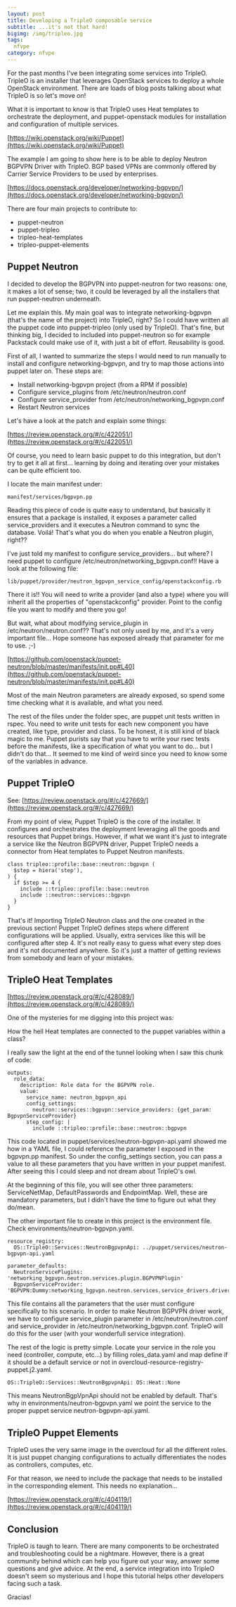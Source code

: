 ```yaml
---
layout: post
title: Developing a TripleO composable service
subtitle: ...it's not that hard!
bigimg: /img/tripleo.jpg
tags:
  nfvpe
category: nfvpe
---
```


For the past months I've been integrating some services into TripleO. TripleO is an installer that leverages OpenStack services to deploy a whole OpenStack environment. There are loads of blog posts talking about what TripleO is so let's move on!

What it is important to know is that TripleO uses Heat templates to orchestrate the deployment, and puppet-openstack modules for installation and configuration of multiple services.

[https://wiki.openstack.org/wiki/Puppet](https://wiki.openstack.org/wiki/Puppet)

The example I am going to show here is to be able to deploy Neutron BGPVPN Driver with TripleO. BGP based VPNs are commonly offered by Carrier Service Providers to be used by enterprises.

[https://docs.openstack.org/developer/networking-bgpvpn/](https://docs.openstack.org/developer/networking-bgpvpn/)

There are four main projects to contribute to:

* puppet-neutron
* puppet-tripleo
* tripleo-heat-templates
* tripleo-puppet-elements

## Puppet Neutron

I decided to develop the BGPVPN into puppet-neutron for two reasons: one, it makes a lot of sense; two, it could be leveraged by all the installers that run puppet-neutron underneath.

Let me explain this. My main goal was to integrate networking-bgpvpn (that's the name of the project) into TripleO, right? So I could have written all the puppet code into puppet-tripleo (only used by TripleO). That's fine, but thinking big, I decided to included into puppet-neutron so for example Packstack could make use of it, with just a bit of effort. Reusability is good.

First of all, I wanted to summarize the steps I would need to run manually to install and configure networking-bgpvpn, and try to map those actions into puppet later on. These steps are:

* Install networking-bgpvpn project (from a RPM if possible)
* Configure service_plugins from /etc/neutron/neutron.conf
* Configure service_provider from /etc/neutron/networking_bgpvpn.conf
* Restart Neutron services


Let's have a look at the patch and explain some things:

[https://review.openstack.org/#/c/422051/](https://review.openstack.org/#/c/422051/)

Of course, you need to learn basic puppet to do this integration, but don't try to get it all at first... learning by doing and iterating over your mistakes can be quite efficient too.

I locate the main manifest under:

~~~
manifest/services/bgpvpn.pp
~~~

Reading this piece of code is quite easy to understand, but basically it ensures that a package is installed, it exposes a parameter called service_providers and it executes a Neutron command to sync the database. Voilá! That's what you do when you enable a Neutron plugin, right??

I've just told my manifest to configure service_providers... but where? I need puppet to configure /etc/neutron/networking_bgpvpn.conf!! Have a look at the following file:

~~~
lib/puppet/provider/neutron_bgpvpn_service_config/openstackconfig.rb
~~~

There it is!! You will need to write a provider (and also a type) where you will inherit all the properties of "openstackconfig" provider. Point to the config file you want to modify and there you go!

But wait, what about modifying service_plugin in /etc/neutron/neutron.conf?? That's not only used by me, and it's a very important file... Hope someone has exposed already that parameter for me to use. ;-)

[https://github.com/openstack/puppet-neutron/blob/master/manifests/init.pp#L40](https://github.com/openstack/puppet-neutron/blob/master/manifests/init.pp#L40)

Most of the main Neutron parameters are already exposed, so spend some time checking what it is available, and what you need.

The rest of the files under the folder spec, are puppet unit tests written in rspec. You need to write unit tests for each new component you have created, like type, provider and class. To be honest, it is still kind of black magic to me. Puppet purists say that you have to write your rsec tests before the manifests, like a specification of what you want to do... but I didn't do that... It seemed to me kind of weird since you need to know some of the variables in advance.

## Puppet TripleO

See: [https://review.openstack.org/#/c/427669/](https://review.openstack.org/#/c/427669/)

From my point of view, Puppet TripleO is the core of the installer. It configures and orchestrates the deployment leveraging all the goods and resources that Puppet brings. However, if what we want it's just to integrate a service like the Neutron BGPVPN driver, Puppet TripleO needs a connector from Heat templates to Puppet Neutron manifests. 

~~~
class tripleo::profile::base::neutron::bgpvpn (
  $step = hiera('step'),
) {
  if $step >= 4 {
    include ::tripleo::profile::base::neutron
    include ::neutron::services::bgpvpn
  }
}
~~~

That's it! Importing TripleO Neutron class and the one created in the previous section! Puppet TripleO defines steps where different configurations will be applied. Usually, extra services like this will be configured after step 4. It's not really easy to guess what every step does and it's not documented anywhere. So it's just a matter of getting reviews from somebody and learn of your mistakes.

## TripleO Heat Templates

[https://review.openstack.org/#/c/428089/](https://review.openstack.org/#/c/428089/)

One of the mysteries for me digging into this project was:

How the hell Heat templates are connected to the puppet variables within a class?

I really saw the light at the end of the tunnel looking when I saw this chunk of code:

~~~
outputs:
  role_data:
    description: Role data for the BGPVPN role.
    value:
      service_name: neutron_bgpvpn_api
      config_settings:
        neutron::services::bgpvpn::service_providers: {get_param: BgpvpnServiceProvider}
      step_config: |
        include ::tripleo::profile::base::neutron::bgpvpn
~~~

This code located in puppet/services/neutron-bgpvpn-api.yaml showed me how in a YAML file, I could reference the parameter I exposed in the bgpvpn.pp manifest.
So under the config_settings section, you can pass a value to all these parameters that you have written in your puppet manifest. After seeing this I could sleep and not dream about TripleO's owl.

At the beginning of this file, you will see other three parameters: ServiceNetMap, DefaultPasswords and EndpointMap. Well, these are mandatory parameters, but I didn't have the time to figure out what they do/mean. 

The other important file to create in this project is the environment file. Check environments/neutron-bgpvpn.yaml.

~~~
resource_registry:
  OS::TripleO::Services::NeutronBgpvpnApi: ../puppet/services/neutron-bgpvpn-api.yaml

parameter_defaults:
  NeutronServicePlugins: 'networking_bgpvpn.neutron.services.plugin.BGPVPNPlugin'
  BgpvpnServiceProvider: 'BGPVPN:Dummy:networking_bgpvpn.neutron.services.service_drivers.driver_api.BGPVPNDriver:default'
~~~

This file contains all the parameters that the user must configure specifically to his scenario. In order to make Neutron BGPVPN driver work, we have to configure service_plugin parameter in /etc/neutron/neutron.conf and service_provider in /etc/neutron/networking_bgpvpn.conf. TripleO will do this for the user (with your wonderfull service integration).

The rest of the logic is pretty simple. Locate your service in the role you need (controller, compute, etc...) by filling roles_data.yaml and map define if it should be a default service or not in overcloud-resource-registry-puppet.j2.yaml.

~~~
OS::TripleO::Services::NeutronBgpvpnApi: OS::Heat::None
~~~

This means NeutronBgpVpnApi should not be enabled by default. That's why in environments/neutron-bgpvpn.yaml we point the service to the proper puppet service neutron-bgpvpn-api.yaml.


## TripleO Puppet Elements

TripleO uses the very same image in the overcloud for all the different roles. It is just puppet changing configurations to actually differentiates the nodes as controllers, computes, etc.

For that reason, we need to include the package that needs to be installed in the corresponding element. This needs no explanation...

[https://review.openstack.org/#/c/404119/](https://review.openstack.org/#/c/404119/)


## Conclusion

TripleO is taugh to learn. There are many components to be orchestrated and troubleshooting could be a nightmare. However, there is a great community behind which can help you figure out your way, answer some questions and give advice. At the end, a service integration into TripleO doesn't seem so mysterious and I hope this tutorial helps other developers facing such a task.

Gracias!
